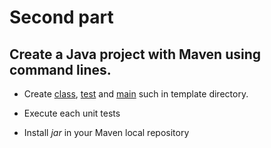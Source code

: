 
# Second part  

## Create a Java project with Maven using command lines.  

* Create [class](../template/Calculation.java), [test](../template/CalculationTest.java) and [main](../template/Main.java) such in template directory.

* Execute each unit tests

* Install *jar* in your Maven local repository    
